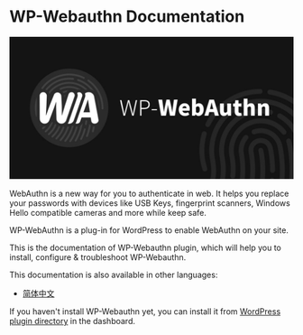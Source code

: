# WP-Webauthn Documentation

![WP-Webauthn](img/index.jpg)

WebAuthn is a new way for you to authenticate in web. It helps you replace your passwords with devices like USB Keys, fingerprint scanners, Windows Hello compatible cameras and more while keep safe.

WP-WebAuthn is a plug-in for WordPress to enable WebAuthn on your site.

This is the documentation of WP-Webauthn plugin, which will help you to install, configure & troubleshoot WP-Webauthn.

This documentation is also available in other languages:

- [简体中文](https://doc.flyhigher.top/wp-webauthn/zh-CN/)

If you haven't install WP-Webauthn yet, you can install it from [WordPress plugin directory](https://wordpress.org/plugins/wp-webauthn/) in the dashboard.
